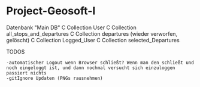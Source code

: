 # Project-Geosoft-I
Datenbank "Main DB"
    C Collection User
    C Collection all_stops_and_departures
    C Collection departures (wieder verworfen, gelöscht)
    C Collection Logged_User
    C Collection selected_Departures



TODOS
   
    -automatischer Logout wenn Browser schließt? Wenn man den schließt und noch eingeloggt ist, und dann nochmal versucht sich einzuloggen passiert nichts 
    -gitIgnore Updaten (PNGs rausnehmen)